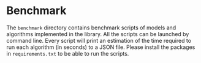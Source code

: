 # Benchmark

The `benchmark` directory contains benchmark scripts of models and algorithms implemented in the library.
All the scripts can be launched by command line.
Every script will print an estimation of the time required to run each algorithm (in seconds) to a JSON file.
Please install the packages in `requirements.txt` to be able to run the scripts.
